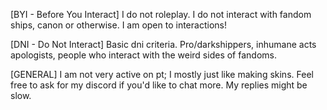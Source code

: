 [BYI - Before You Interact] I do not roleplay. I do not interact with fandom ships, canon or otherwise. I am open to interactions! 

[DNI - Do Not Interact]
Basic dni criteria. Pro/darkshippers, inhumane acts apologists, people who interact with the weird sides of fandoms.

[GENERAL] 
I am not very active on pt; I mostly just like making skins. Feel free to ask for my discord if you'd like to chat more. My replies might be slow. 

